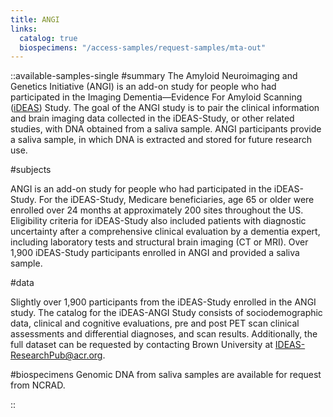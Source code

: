 ```yaml
---
title: ANGI
links:
  catalog: true
  biospecimens: "/access-samples/request-samples/mta-out"
---
```


::available-samples-single
#summary
The Amyloid Neuroimaging and Genetics Initiative (ANGI) is an add-on study for people who had participated in the Imaging Dementia—Evidence For Amyloid Scanning (<a href='https://www.ideas-study.org/'>iDEAS</a>) Study. The goal of the ANGI study is to pair the clinical information and brain imaging data collected in the iDEAS-Study, or other related studies, with DNA obtained from a saliva sample. ANGI participants provide a saliva sample, in which DNA is extracted and stored for future research use.

#subjects

ANGI is an add-on study for people who had participated in the iDEAS-Study. For the iDEAS-Study, Medicare beneficiaries, age 65 or older were enrolled over 24 months at approximately 200 sites throughout the US. Eligibility criteria for iDEAS-Study also included patients with diagnostic uncertainty after a comprehensive clinical evaluation by a dementia expert, including laboratory tests and structural brain imaging (CT or MRI). Over 1,900 iDEAS-Study participants enrolled in ANGI and provided a saliva sample.

#data

Slightly over 1,900 participants from the iDEAS-Study enrolled in the ANGI study. The catalog for the iDEAS-ANGI Study consists of sociodemographic data, clinical and cognitive evaluations, pre and post PET scan clinical assessments and differential diagnoses, and scan results. Additionally, the full dataset can be requested by contacting Brown University at <a href='mailto:mailto:IDEAS-ResearchPub@acr.org'>IDEAS-ResearchPub@acr.org.</a>

#biospecimens
Genomic DNA from saliva samples are available for request from NCRAD.

::
